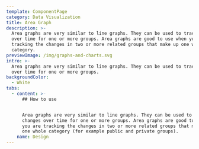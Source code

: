 ```yaml
---
template: ComponentPage
category: Data Visualization
title: Area Graph
description: >-
  Area graphs are very similar to line graphs. They can be used to track changes
  over time for one or more groups. Area graphs are good to use when you are
  tracking the changes in two or more related groups that make up one whole
  category.
previewImage: /img/graphs-and-charts.svg
intro: >-
  Area graphs are very similar to line graphs. They can be used to track changes
  over time for one or more groups. 
backgroundColor:
  - White
tabs:
  - content: >-
      ## How to use


      Area graphs are very similar to line graphs. They can be used to track
      changes over time for one or more groups. Area graphs are good to use when
      you are tracking the changes in two or more related groups that make up
      one whole category (for example public and private groups).
    name: Design
---
```


